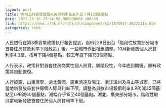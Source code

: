 ```yaml
---
layout: post
title: 內地上月新發放個人房貸利率比去年底下降133個基點
date: 2022-11-16 23:24:50.000000000 +08:00
link: https://news.rthk.hk/rthk/ch/component/k2/1675917-20221116.htm
categories: rthk
---
```


人民銀行在第3季貨幣政策執行報告提到，自9月29日出台「階段性放寬部分城市首套住房貸款利率下限政策」後，一些城市作出相應調整。10月新發放個人房貸利率4.3厘，按月下降4個基點，較去年底下降133個基點。

人行表示，政策針對首套住房商業性個人房貸，屬階段性，今年底到期後，原有政策將自動恢復。

人行披露，山東濟寧、湖北黃岡、廣東清遠及陽江、浙江溫州及舟山等城市，已將當地新發放首套住房個人房貸利率下限，調整為貸款市場報價利率(LPR)減35個基點至LPR減60個基點，減幅介乎15至40個基點。湖北、廣東部分城市，階段性取消當地新發放首套住房個人房貸利率下限。
